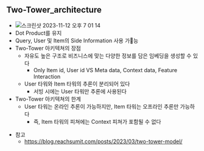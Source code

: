## Two-Tower_architecture
  * ![스크린샷 2023-11-12 오후 7 01 14](https://github.com/sally-yeom/TIL/assets/61625764/87a0c89d-df6a-4770-98eb-260510524977)
  * Dot Product를 유지
  * Query, User 및 Item의 Side Information 사용 가능
  * Two-Tower 아키텍쳐의 장점
      * 자유도 높은 구조로 비즈니스에 맞는 다양한 정보를 담은 임베딩을 생성할 수 있다
          * Only Item id, User id VS Meta data, Context data, Feature Interaction
      * User 타워와 Item 타워의 추론이 분리되어 있다
          * 서빙 시에는 User 타워만 추론에 사용된다
  * Two-Tower 아키텍쳐의 한계
      * User 타워는 온라인 추론이 가능하지만, Item 타워는 오프라인 추론만 가능하다
          * 즉, Item 타워의 피쳐에는 Context 피쳐가 포함될 수 없다




- 참고
  - https://blog.reachsumit.com/posts/2023/03/two-tower-model/
